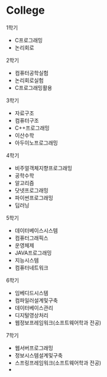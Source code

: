 # College

1학기
- C프로그래밍
- 논리회로

2학기
- 컴퓨터공학실험
- 논리회로실험
- C프로그래밍활용

3학기
- 자료구조
- 컴퓨터구조
- C++프로그래밍
- 이산수학
- 아두이노프로그래밍

4학기
- 비주얼객체지향프로그래밍
- 공학수학
- 알고리즘
- 닷넷프로그래밍
- 파이썬프로그래밍
- 딥러닝

5학기
- 데이터베이스시스템
- 컴퓨터그래픽스
- 운영체제
- JAVA프로그래밍
- 지능시스템
- 컴퓨터네트워크

6학기
- 임베디드시스템
- 컴파일러설계및구축
- 데이터베이스관리
- 디지털영상처리
- 웹정보프레임워크(소프트웨어학과 전공)

7학기
- 웹서버프로그래밍
- 정보시스템설계및구축
- 스프링프레임워크(소프트웨어학과 전공)
- 
